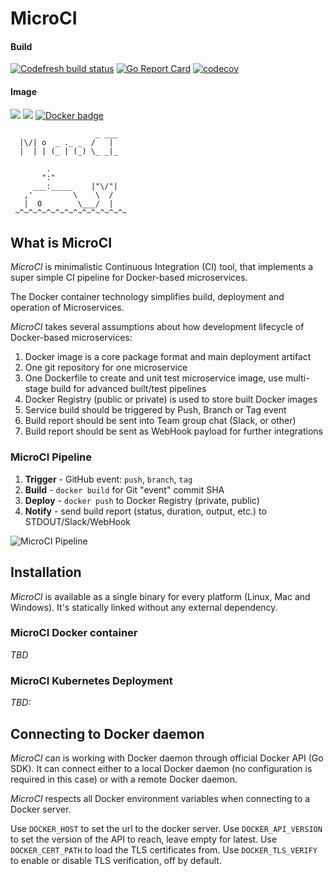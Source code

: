 # MicroCI

#### Build
[![Codefresh build status]( https://g.codefresh.io/api/badges/build?repoOwner=codefresh-io&repoName=microci&branch=master&pipelineName=microci&accountName=codefresh-inc&type=cf-1)](https://g.codefresh.io/repositories/codefresh-io/microci/builds?filter=trigger:build;branch:master;service:59412ded7cf47f0001446054~microci) [![Go Report Card](https://goreportcard.com/badge/github.com/codefresh-io/microci)](https://goreportcard.com/report/github.com/codefresh-io/microci) [![codecov](https://codecov.io/gh/codefresh-io/microci/branch/master/graph/badge.svg)](https://codecov.io/gh/codefresh-io/microci) 
#### Image
[![](https://images.microbadger.com/badges/image/codefreshio/microci.svg)](http://microbadger.com/images/codefreshio/microci) [![](https://images.microbadger.com/badges/commit/codefreshio/microci.svg)](https://microbadger.com/images/codefreshio/microci "Get your own commit badge on microbadger.com") [![Docker badge](https://img.shields.io/docker/pulls/codefreshio/microci.svg)](https://hub.docker.com/r/codefreshio/microci/) 


```
                   _ ___ 
  |\/| o  _ ._ _  /   |  
  |  | | (_ | (_) \_ _|_ 
                        
        .
       ":"
     ___:_____    |"\/"|
   ,'         \    \  /
   |  O        \___/  |
 ~^~^~^~^~^~^~^~^~^~^~^~^~

```

## What is MicroCI

*MicroCI* is minimalistic Continuous Integration (CI) tool, that implements a super simple CI pipeline for Docker-based microservices.

The Docker container technology simplifies build, deployment and operation of Microservices. 

*MicroCI* takes several assumptions about how development lifecycle of Docker-based microservices:

1. Docker image is a core package format and main deployment artifact
2. One git repository for one microservice
3. One Dockerfile to create and unit test microservice image, use multi-stage build for advanced built/test pipelines
4. Docker Registry (public or private) is used to store built Docker images
5. Service build should be triggered by Push, Branch or Tag event
6. Build report should be sent into Team group chat (Slack, or other)
7. Build report should be sent as WebHook payload for further integrations

### MicroCI Pipeline

1. **Trigger** - GitHub event: `push`, `branch`, `tag`
2. **Build** - `docker build` for Git "event" commit SHA
3. **Deploy** - `docker push` to Docker Registry (private, public)
4. **Notify** - send build report (status, duration, output, etc.) to STDOUT/Slack/WebHook

![MicroCI Pipeline](img/microci.png)

## Installation 

*MicroCI* is available as a single binary for every platform (Linux, Mac and Windows). It's statically linked without any external dependency. 

### MicroCI Docker container
*TBD*

### MicroCI Kubernetes Deployment
*TBD:*
## Connecting to Docker daemon

*MicroCI* can is working with Docker daemon through official Docker API (Go SDK). It can connect either to a local Docker daemon (no configuration is required in this case) or with a remote Docker daemon.

*MicroCI* respects all Docker environment variables when connecting to a Docker server. 

Use `DOCKER_HOST` to set the url to the docker server. Use `DOCKER_API_VERSION` to set the version of the API to reach, leave empty for latest. Use `DOCKER_CERT_PATH` to load the TLS certificates from. Use `DOCKER_TLS_VERIFY` to enable or disable TLS verification, off by default.